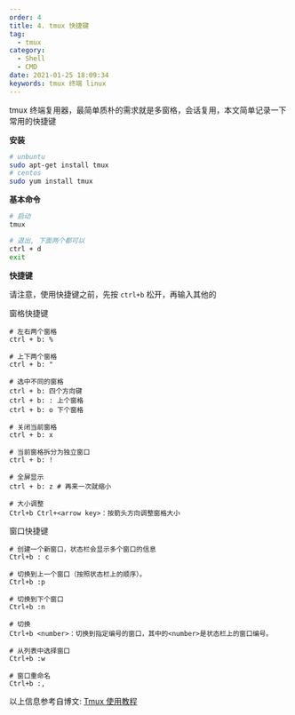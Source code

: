 ```yaml
---
order: 4
title: 4. tmux 快捷键
tag:
  - tmux 
category:
  - Shell
  - CMD 
date: 2021-01-25 18:09:34
keywords: tmux 终端 linux
---
```


tmux 终端复用器，最简单质朴的需求就是多窗格，会话复用，本文简单记录一下常用的快捷键

<!-- more -->

**安装**

```bash
# unbuntu
sudo apt-get install tmux
# centos
sudo yum install tmux
```

**基本命令**

```bash
# 启动
tmux

# 退出, 下面两个都可以
ctrl + d
exit
```

**快捷键**

请注意，使用快捷键之前，先按 `ctrl+b` 松开，再输入其他的

窗格快捷键

```
# 左右两个窗格
ctrl + b: %

# 上下两个窗格
ctrl + b: "

# 选中不同的窗格 
ctrl + b: 四个方向键
ctrl + b: : 上个窗格
ctrl + b: o 下个窗格

# 关闭当前窗格
ctrl + b: x

# 当前窗格拆分为独立窗口
ctrl + b: !

# 全屏显示
ctrl + b: z # 再来一次就缩小

# 大小调整
Ctrl+b Ctrl+<arrow key>：按箭头方向调整窗格大小
```

窗口快捷键

```
# 创建一个新窗口，状态栏会显示多个窗口的信息
Ctrl+b : c

# 切换到上一个窗口（按照状态栏上的顺序）。
Ctrl+b :p

# 切换到下个窗口
Ctrl+b :n

# 切换
Ctrl+b <number>：切换到指定编号的窗口，其中的<number>是状态栏上的窗口编号。

# 从列表中选择窗口
Ctrl+b :w

# 窗口重命名
Ctrl+b :,
```

以上信息参考自博文: [Tmux 使用教程](https://www.ruanyifeng.com/blog/2019/10/tmux.html)

